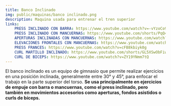 ```yaml
---
title: Banco Inclinado
img: public/maquinas/banco inclinado.png
description: Maquina usada para entrenar el tren superior
links:
    PRESS INCLINADO CON BARRA: https://www.youtube.com/watch?v=-vYzoCo9VRU
    PRESS INCLINADO CON MANCUERNAS: https://www.youtube.com/shorts/PqQ4AhX_WDI
    APERTURAS INCLINADAS CON MANCUERNAS: https://www.youtube.com/watch?v=xaV9Kne7LS8
    ELEVACIONES FRONTALES CON MANCUERNAS: https://www.youtube.com/watch?v=4tP15l7nz_k
    PRESS FRANCES: https://www.youtube.com/watch?v=cFB8kbiyk0g
    CURL MARTILLO INCLINADO: https://www.youtube.com/shorts/GL5XSwObFiw
    CURL DE BICEPS: https://www.youtube.com/watch?v=ZY19YNmm7tQ
---
```

El banco inclinado es un equipo de gimnasio que permite realizar ejercicios en una posición inclinada, generalmente entre 30° y 45°, para enfocar el trabajo en la parte superior del torso. **Se usa principalmente en ejercicios de empuje con barra o mancuernas, como el press inclinado, pero también en movimientos accesorios como aperturas, fondos asistidos o curls de bíceps.**
